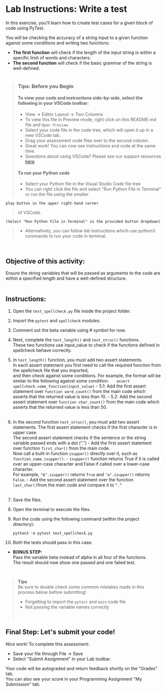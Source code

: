 # Lab Instructions: Write a test

In this exercise, you'll learn how to create test cases for a given block of code using PyTest.

You will be checking the accuracy of a string input to a given function against some conditions and writing two functions:

- **The first function** will check if the length of the input string is within a  
  specific limit of words and characters.
- **The second function** will check if the basic grammar of the string is well-defined.
  <br><br>

> ### **Tips: Before you Begin**
>
> #### **To view your code and instructions side-by-side**, select the following in your VSCode toolbar:
>
> - View -> Editor Layout -> Two Columns
> - To view this file in Preview mode, right click on this README.md file and `Open Preview`
> - Select your code file in the code tree, which will open it up in a new VSCode tab.
> - Drag your assessment code files over to the second column.
> - Great work! You can now see instructions and code at the same time.
> - Questions about using VSCode? Please see our support resources [here](https://www.coursera.org/learn/programming-in-python/supplement/2IEyt/visual-studio-code-on-coursera).
>
> #### **To run your Python code**
>
> - Select your Python file in the Visual Studio Code file tree
> - You can right click the file and select "Run Python File in Terminal"
>   or run the file using the smaller

    play button in the upper right-hand corner

> of VSCode.

    (Select "Run Python File in Terminal" in the provided button dropdown)

> - Alternatively, you can follow lab instructions which use python3 commands to run your code in terminal.

<br>

## Objective of this activity:

Ensure the string variables that will be passed as arguments to the code are within a specified length and have a well-defined structure.<br><br>

## Instructions:

1. Open the `test_spellcheck.py` file inside the project folder.

2. Import the `pytest` and `spellcheck` modules.
3. Comment out the beta variable using # symbol for now.
4. Next, complete the `test_length()` and `test_struc()` functions.  
   These two functions use input_value to check if the functions defined in spellcheck behave correctly.
5. In `test_length()` function, you must add two assert statements.  
    In each assert statement you first need to call the required function from the spellcheck file that you imported,  
    and then check against some conditions. For example, the format will be similar to the following against some condition:
   `    assert spellcheck.some_function(input_value)
   ` - 5.1: Add the first assert statement over `function word_count()` from the main code which asserts that the returned value is less than 10. - 5.2: Add the second assert statement over `function char_count()` from the main code which asserts that the returned value is less than 50.
   <br><br>

6. In the second function `test_struc()`, you must add two assert statements. The first assert statement checks if the first character is in upper case.  
   The second assert statement checks if the sentence or the string variable passed ends with a dot (“.”) - Add the first assert statement over function `first_char()` from the main code.  
    Now call a built-in function `isupper()` directly over it, such as `function_name.isupper()`. - `isupper()` function returns True if it is called over an upper-case character and False if called over a lower-case character.  
    For example, `"A".isupper()` returns `True` and `"a".isupper()` returns `False`. - Add the second assert statement over the function `last_char()`from the main code and compare it to `“.” `
   <br><br>

7. Save the files.
8. Open the terminal to execute the files.
9. Run the code using the following command (within the project directory):
   ```
   python3 -m pytest test_spellcheck.py
   ```
10. Both the tests should pass in this case.

- **BONUS STEP:**<br>
  Pass the variable beta instead of alpha in all four of the functions.  
  The result should now show one passed and one failed test.

<br>

> **Tips**<br>
> Be sure to double check some common mistakes made in this process
> below before submitting!
>
> - Forgetting to import the `pytest` and `main` code file
> - Not passing the variable names correctly
>
> <br>

## Final Step: Let's submit your code!

Nice work! To complete this assessment:

- Save your file through File -> Save
- Select "Submit Assignment" in your Lab toolbar.

Your code will be autograded and return feedback shortly on the "Grades" tab.  
You can also see your score in your Programming Assignment "My Submission" tab.
<br> <br>
